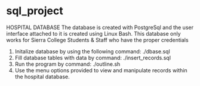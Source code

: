 # sql_project
HOSPITAL DATABASE
The database is created with PostgreSql and the user interface attached to it is created using Linux Bash.
This database only works for Sierra College Students & Staff who have the proper credentials

1. Initalize database by using the following command: ./dbase.sql
2. Fill database tables with data by command: ./insert_records.sql
3. Run the program by command: ./outline.sh 
4. Use the menu options provided to view and manipulate records within the hospital database.
